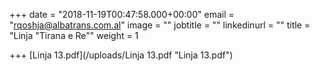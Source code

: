+++
date = "2018-11-19T00:47:58.000+00:00"
email = "rqoshja@albatrans.com.al"
image = ""
jobtitle = ""
linkedinurl = ""
title = "Linja \"Tirana e Re\""
weight = 1

+++
[Linja 13.pdf](/uploads/Linja 13.pdf "Linja 13.pdf")